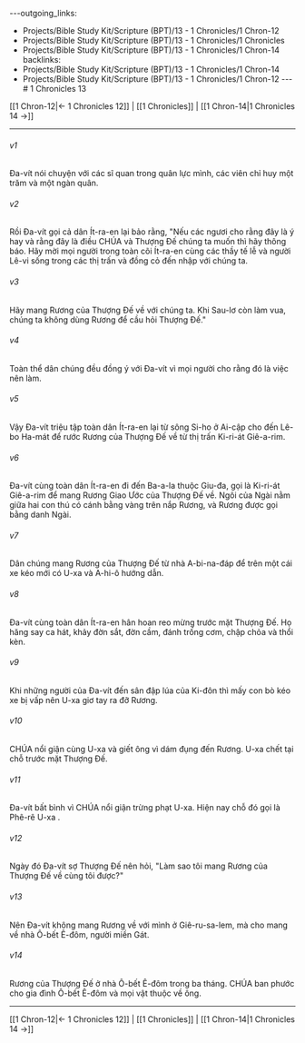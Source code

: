 ---outgoing_links:
  - Projects/Bible Study Kit/Scripture (BPT)/13 - 1 Chronicles/1 Chron-12
  - Projects/Bible Study Kit/Scripture (BPT)/13 - 1 Chronicles/1 Chronicles
  - Projects/Bible Study Kit/Scripture (BPT)/13 - 1 Chronicles/1 Chron-14
backlinks:
  - Projects/Bible Study Kit/Scripture (BPT)/13 - 1 Chronicles/1 Chron-14
  - Projects/Bible Study Kit/Scripture (BPT)/13 - 1 Chronicles/1 Chron-12
---# 1 Chronicles 13

[[1 Chron-12|← 1 Chronicles 12]] | [[1 Chronicles]] | [[1 Chron-14|1 Chronicles 14 →]]
***



###### v1 
Đa-vít nói chuyện với các sĩ quan trong quân lực mình, các viên chỉ huy một trăm và một ngàn quân. 

###### v2 
Rồi Đa-vít gọi cả dân Ít-ra-en lại bảo rằng, "Nếu các ngươi cho rằng đây là ý hay và rằng đây là điều CHÚA và Thượng Đế chúng ta muốn thì hãy thông báo. Hãy mời mọi người trong toàn cõi Ít-ra-en cùng các thầy tế lễ và người Lê-vi sống trong các thị trấn và đồng cỏ đến nhập với chúng ta. 

###### v3 
Hãy mang Rương của Thượng Đế về với chúng ta. Khi Sau-lơ còn làm vua, chúng ta không dùng Rương để cầu hỏi Thượng Đế." 

###### v4 
Toàn thể dân chúng đều đồng ý với Đa-vít vì mọi người cho rằng đó là việc nên làm. 

###### v5 
Vậy Đa-vít triệu tập toàn dân Ít-ra-en lại từ sông Si-ho ở Ai-cập cho đến Lê-bo Ha-mát để rước Rương của Thượng Đế về từ thị trấn Ki-ri-át Giê-a-rim. 

###### v6 
Đa-vít cùng toàn dân Ít-ra-en đi đến Ba-a-la thuộc Giu-đa, gọi là Ki-ri-át Giê-a-rim để mang Rương Giao Ước của Thượng Đế về. Ngôi của Ngài nằm giữa hai con thú có cánh bằng vàng trên nắp Rương, và Rương được gọi bằng danh Ngài. 

###### v7 
Dân chúng mang Rương của Thượng Đế từ nhà A-bi-na-đáp để trên một cái xe kéo mới có U-xa và A-hi-ô hướng dẫn. 

###### v8 
Đa-vít cùng toàn dân Ít-ra-en hân hoan reo mừng trước mặt Thượng Đế. Họ hăng say ca hát, khảy đờn sắt, đờn cầm, đánh trống cơm, chập chỏa và thổi kèn. 

###### v9 
Khi những người của Đa-vít đến sân đập lúa của Ki-đôn thì mấy con bò kéo xe bị vấp nên U-xa giơ tay ra đỡ Rương. 

###### v10 
CHÚA nổi giận cùng U-xa và giết ông vì dám đụng đến Rương. U-xa chết tại chỗ trước mặt Thượng Đế. 

###### v11 
Đa-vít bất bình vì CHÚA nổi giận trừng phạt U-xa. Hiện nay chỗ đó gọi là Phê-rê U-xa . 

###### v12 
Ngày đó Đa-vít sợ Thượng Đế nên hỏi, "Làm sao tôi mang Rương của Thượng Đế về cùng tôi được?" 

###### v13 
Nên Đa-vít không mang Rương về với mình ở Giê-ru-sa-lem, mà cho mang về nhà Ô-bết Ê-đôm, người miền Gát. 

###### v14 
Rương của Thượng Đế ở nhà Ô-bết Ê-đôm trong ba tháng. CHÚA ban phước cho gia đình Ô-bết Ê-đôm và mọi vật thuộc về ông.

***
[[1 Chron-12|← 1 Chronicles 12]] | [[1 Chronicles]] | [[1 Chron-14|1 Chronicles 14 →]]
